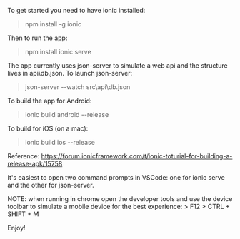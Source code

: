 To get started you need to have ionic installed:

> npm install -g ionic

Then to run the app:

> npm install
> ionic serve

The app currently uses json-server to simulate a web api and the structure lives in api\db.json.  To launch json-server:

> json-server --watch src\api\db.json



To build the app for Android:
> ionic build android --release

To build for iOS (on a mac):
> ionic build ios --release

Reference: https://forum.ionicframework.com/t/ionic-toturial-for-building-a-release-apk/15758



It's easiest to open two command prompts in VSCode: one for ionic serve and the other for json-server.

NOTE: when running in chrome open the developer tools and use the device toolbar to simulate a mobile device for the best experience:
    > F12
    > CTRL + SHIFT + M

Enjoy!
